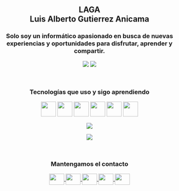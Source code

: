 <h2 align="center">LAGA<br>Luis Alberto Gutierrez Anicama</h2>
<h3 align="center">Solo soy un informático apasionado en busca de nuevas experiencias y oportunidades para disfrutar, aprender y compartir.</h3>

<p align="center">
    <img src="https://komarev.com/ghpvc/?username=lagaxyz-username&color=brightgreen&label=Visitante+Número"/>
    <a href="https://www.laga.xyz/"><img src="https://img.shields.io/badge/Sitio%20Web-www.laga.xyz-brightgreen?style=flat"></a>
</p>

<br>

<h3 align="center">Tecnologías que uso y sigo aprendiendo</h3>
<p align="center">
    <!-- <a> <img src="https://devicon.dev/devicon.git/icons/windows8/windows8-original.svg" width="40" height="40"/> </a> -->
    <!-- <a> <img src="https://devicon.dev/devicon.git/icons/android/android-original.svg" width="40" height="40"/> </a> -->
    <!-- <a> <img src="https://devicon.dev/devicon.git/icons/linux/linux-original.svg" width="40" height="40"/> </a> -->
    <!-- <a> <img src="https://devicon.dev/devicon.git/icons/apple/apple-original.svg" width="40" height="40"/> </a> -->
    <a> <img src="https://devicon.dev/devicon.git/icons/git/git-original.svg" width="40" height="40"/> </a>
    <a> <img src="https://devicon.dev/devicon.git/icons/github/github-original.svg" width="40" height="40"/> </a>
    <!-- <a> <img src="https://devicon.dev/devicon.git/icons/gitlab/gitlab-original.svg" width="40" height="40"/> </a> -->
    <a> <img src="https://devicon.dev/devicon.git/icons/html5/html5-original.svg" width="40" height="40"/> </a>
    <a> <img src="https://devicon.dev/devicon.git/icons/css3/css3-original.svg" width="40" height="40"/> </a>
    <!-- <a> <img src="https://devicon.dev/devicon.git/icons/less/less-plain-wordmark.svg" width="40" height="40"/> </a> -->
    <!-- <a> <img src="https://devicon.dev/devicon.git/icons/sass/sass-original.svg" width="40" height="40"/> </a> -->
    <a> <img src="https://devicon.dev/devicon.git/icons/javascript/javascript-original.svg" width="40" height="40"/> </a>
    <!-- <a> <img src="https://devicon.dev/devicon.git/icons/jquery/jquery-original.svg" width="40" height="40"/> </a> -->
    <a> <img src="https://devicon.dev/devicon.git/icons/bootstrap/bootstrap-plain.svg" width="40" height="40"/> </a>
    <!-- <a> <img src="https://devicon.dev/devicon.git/icons/nodejs/nodejs-original.svg" width="40" height="40"/> </a> -->
    <!-- <a> <img src="https://devicon.dev/devicon.git/icons/npm/npm-original-wordmark.svg" width="40" height="40"/> </a> -->
    <!-- <a> <img src="https://devicon.dev/devicon.git/icons/yarn/yarn-original.svg" width="40" height="40"/> </a> -->
    <!-- <a> <img src="https://devicon.dev/devicon.git/icons/react/react-original.svg" width="40" height="40"/> </a> -->
    <!-- <a> <img src="https://devicon.dev/devicon.git/icons/java/java-original.svg" width="40" height="40"/> </a> -->
    <!-- <a> <img src="https://devicon.dev/devicon.git/icons/php/php-original.svg" width="40" height="40"/> </a> -->
    <!-- <a> <img src="https://devicon.dev/devicon.git/icons/python/python-original.svg" width="40" height="40"/> </a> -->
    <!-- <a> <img src="https://www.vectorlogo.zone/logos/firebase/firebase-icon.svg" width="40" height="40"/> </a> -->
    <!-- <a> <img src="https://devicon.dev/devicon.git/icons/mysql/mysql-original.svg" width="40" height="40"/> </a> -->
    <!-- <a> <img src="https://devicon.dev/devicon.git/icons/oracle/oracle-original.svg" width="40" height="40"/> </a> -->
    <!-- <a> <img src="https://devicon.dev/devicon.git/icons/moodle/moodle-original.svg" width="40" height="40"/> </a> -->
    <!-- <a> <img src="https://devicon.dev/devicon.git/icons/wordpress/wordpress-plain.svg" width="40" height="40"/> </a> -->
</p>

<p align="center">
    <img src="https://github-readme-stats.vercel.app/api/top-langs/?username=lagaxyz"/>
</p>

<p align="center">
    <img src="https://github-readme-stats.vercel.app/api?username=lagaxyz&show_icons=true&theme=dark"/>
</p>

<br>

<h3 align="center">Mantengamos el contacto</h3>
<p align="center"> 
    <a href="https://fb.com/lagaxyz" target="blank">
        <img align="center" src="https://cdn.jsdelivr.net/npm/simple-icons@3.0.1/icons/facebook.svg" height="30" width="40" />
    </a>
    <a href="https://instagram.com/lagaxyz" target="blank">
        <img align="center" src="https://cdn.jsdelivr.net/npm/simple-icons@3.0.1/icons/instagram.svg" height="30" width="40" />
    </a>
    <a href="https://wa.me/51977513393" target="blank">
        <img align="center" src="https://cdn.jsdelivr.net/npm/simple-icons@3.0.1/icons/whatsapp.svg" height="30" width="40" />
    </a>
    <a href="https://www.youtube.com/channel/UCa73fp-v3eZJBZtDBNklFPg" target="blank">
        <img align="center" src="https://cdn.jsdelivr.net/npm/simple-icons@3.0.1/icons/youtube.svg" height="30" width="40" />
    </a>
    <a href="https://linkedin.com/in/lagaxyz" target="blank">
        <img align="center" src="https://cdn.jsdelivr.net/npm/simple-icons@3.0.1/icons/linkedin.svg" height="30" width="40" />
    </a>
</p>
<!-- Creado y Editado por LAGA -->
